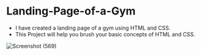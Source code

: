 # Landing-Page-of-a-Gym
* I have created a landing page of a gym using HTML and CSS.
* This Project will help you brush your basic concepts of HTML and CSS.

![Screenshot (569)](https://user-images.githubusercontent.com/94536522/178135479-d1c1885a-33c4-4d1e-89de-de9755f5309d.png)

